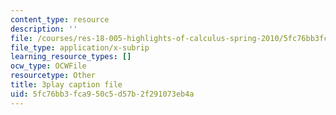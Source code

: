 ```yaml
---
content_type: resource
description: ''
file: /courses/res-18-005-highlights-of-calculus-spring-2010/5fc76bb3fca950c5d57b2f291073eb4a_LgWFurXHX8U.srt
file_type: application/x-subrip
learning_resource_types: []
ocw_type: OCWFile
resourcetype: Other
title: 3play caption file
uid: 5fc76bb3-fca9-50c5-d57b-2f291073eb4a
---
```

